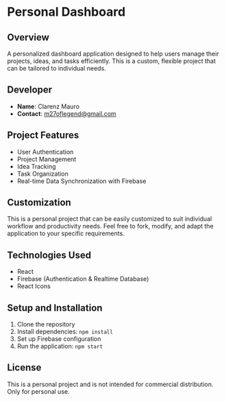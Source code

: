 # Personal Dashboard

## Overview
A personalized dashboard application designed to help users manage their projects, ideas, and tasks efficiently. This is a custom, flexible project that can be tailored to individual needs.

## Developer
- **Name**: Clarenz Mauro
- **Contact**: m27oflegend@gmail.com

## Project Features
- User Authentication
- Project Management
- Idea Tracking
- Task Organization
- Real-time Data Synchronization with Firebase

## Customization
This is a personal project that can be easily customized to suit individual workflow and productivity needs. Feel free to fork, modify, and adapt the application to your specific requirements.

## Technologies Used
- React
- Firebase (Authentication & Realtime Database)
- React Icons

## Setup and Installation
1. Clone the repository
2. Install dependencies: `npm install`
3. Set up Firebase configuration
4. Run the application: `npm start`

## License
This is a personal project and is not intended for commercial distribution. Only for personal use.